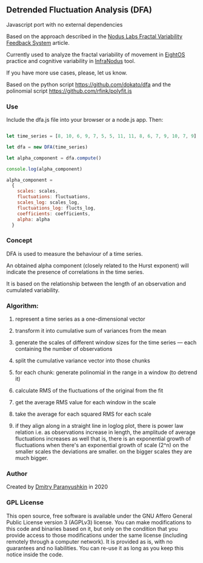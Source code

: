 ## Detrended Fluctuation Analysis (DFA)

Javascript port with no external dependencies

Based on the approach described in the [Nodus Labs Fractal Variability Feedback System](https://noduslabs.com/featured/fractal-variability-feedback-system/) article. 

Currently used to analyze the fractal variability of movement in [EightOS](https://8os.io) practice and cognitive variability in [InfraNodus](https://infranodus.com) tool. 

If you have more use cases, please, let us know.

Based on the python script https://github.com/dokato/dfa and the polinomial script https://github.com/rfink/polyfit.js

### Use

Include the dfa.js file into your browser or a node.js app. Then:

```javascript

let time_series = [8, 10, 6, 9, 7, 5, 5, 11, 11, 8, 6, 7, 9, 10, 7, 9]

let dfa = new DFA(time_series)

let alpha_component = dfa.compute()

console.log(alpha_component)

alpha_component = 
  {
    scales: scales,
    fluctuations: fluctuations,
    scales_log: scales_log,
    fluctuations_log: flucts_log,
    coefficients: coefficients,
    alpha: alpha
  }

```


### Concept 

DFA is used to measure the behaviour of a time series. 

An obtained alpha component (closely related to the Hurst exponent) will indicate 
the presence of correlations in the time series. 

It is based on the relationship between the length of an observation and cumulated variability.


### Algorithm:

1) represent a time series as a one-dimensional vector

2) transform it into cumulative sum of variances from the mean

3) generate the scales of different window sizes for the time series — each containing the number of observations

4) split the cumulative variance vector into those chunks

5) for each chunk: generate polinomial in the range in a window (to detrend it)

6) calculate RMS of the fluctuations of the original from the fit

7) get the average RMS value for each window in the scale

8) take the average for each squared RMS for each scale

9) if they align along in a straight line in loglog plot, there is power law relation
i.e. as observations increase in length, the amplitude of average fluctuations increases as well 
that is, there is an exponential growth of fluctuations when there's an exponential growth of scale (2^n)
on the smaller scales the deviations are smaller. on the bigger scales they are much bigger.


### Author

Created by [Dmitry Paranyushkin](https://deemeetree.com) in 2020


### GPL License

This open source, free software is available under the GNU Affero General Public License version 3 (AGPLv3) license.
You can make modifications to this code and binaries based on it, but only on the condition that you provide access to those modifications under the same license (including remotely  through a computer network).
It is provided as is, with no guarantees and no liabilities.
You can re-use it as long as you keep this notice inside the code.